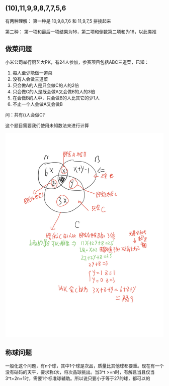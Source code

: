 ## (10),11,9,9,8,7,7,5,6

有两种理解： 第一种是 10,9,8,7,6 和 11,9,7,5 拼接起来

第二种： 第一项和最后一项结果为16，第二项和倒数第二项和为16，以此类推



## 做菜问题

小米公司举行厨艺大PK，有24人参加，参赛项目包括ABC三道菜，已知：

1. 每人至少能做一道菜
2. 没有人会做三道菜
3. 只会做A的人是只会做C的人的2倍
4. 只会做C的人是既会做A又会做B的人的3倍
5. 在会做B的人中，只会做B的人比其它的少1人
6. 不止一个人会做A又会做B

问：共有()人会做C?

这个题目需要我们使用未知数法来进行计算

![image-20210202170710284](images/image-20210202170710284.png)

## 称球问题

一般化这个问题，有n个球，其中1个球是次品，质量比其他球都要重。现在有一个没有砝码的天平，要求称t次，将次品球挑出。当3^t >=n时，有解且当且仅当3^t=2n+1时，需要1个标准球辅助。所以说只要小于等于27的球，都可以的





